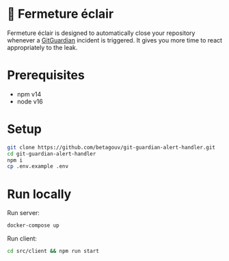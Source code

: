 # 🔑 Fermeture éclair

Fermeture éclair is designed to automatically close your repository whenever a [GitGuardian](https://www.gitguardian.com/) incident is triggered. It gives you more time to react appropriately to the leak.

# Prerequisites

-   npm v14
-   node v16

# Setup

```bash
git clone https://github.com/betagouv/git-guardian-alert-handler.git
cd git-guardian-alert-handler
npm i
cp .env.example .env
```

# Run locally

Run server:

```bash
docker-compose up
```

Run client:

```bash
cd src/client && npm run start
```

